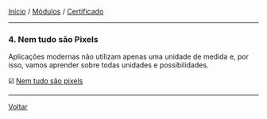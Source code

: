 [Início](https://github.com/Thalyalm/rocketseat-trilha-fundamentar) /
[Módulos](https://github.com/Thalyalm/rocketseat-trilha-fundamentar/tree/main/modulos) /
[Certificado](https://github.com/Thalyalm/rocketseat-trilha-fundamentar/tree/main/certificado)

---

### 4. Nem tudo são Pixels

Aplicações modernas não utilizam apenas uma unidade de medida e, por isso, vamos aprender sobre todas unidades e possibilidades.

:ballot_box_with_check: [Nem tudo são pixels](https://github.com/Thalyalm/rocketseat-trilha-fundamentar/tree/main/modulos/nem-tudo-sao-pixels/nem-tudo-sao-pixels)

---

[Voltar](https://github.com/Thalyalm/rocketseat-trilha-fundamentar/tree/main/modulos)